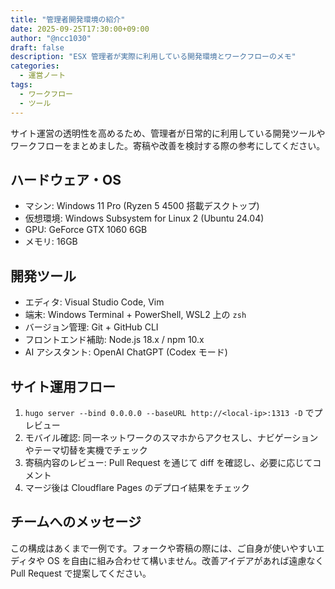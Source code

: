 ```yaml
---
title: "管理者開発環境の紹介"
date: 2025-09-25T17:30:00+09:00
author: "@ncc1030"
draft: false
description: "ESX 管理者が実際に利用している開発環境とワークフローのメモ"
categories:
  - 運営ノート
tags:
  - ワークフロー
  - ツール
---
```


サイト運営の透明性を高めるため、管理者が日常的に利用している開発ツールやワークフローをまとめました。寄稿や改善を検討する際の参考にしてください。

## ハードウェア・OS

- マシン: Windows 11 Pro (Ryzen 5 4500 搭載デスクトップ)
- 仮想環境: Windows Subsystem for Linux 2 (Ubuntu 24.04)
- GPU: GeForce GTX 1060 6GB
- メモリ: 16GB

## 開発ツール

- エディタ: Visual Studio Code, Vim
- 端末: Windows Terminal + PowerShell, WSL2 上の `zsh`
- バージョン管理: Git + GitHub CLI
- フロントエンド補助: Node.js 18.x / npm 10.x
- AI アシスタント: OpenAI ChatGPT (Codex モード)

## サイト運用フロー

1. `hugo server --bind 0.0.0.0 --baseURL http://<local-ip>:1313 -D` でプレビュー
2. モバイル確認: 同一ネットワークのスマホからアクセスし、ナビゲーションやテーマ切替を実機でチェック
3. 寄稿内容のレビュー: Pull Request を通じて diff を確認し、必要に応じてコメント
4. マージ後は Cloudflare Pages のデプロイ結果をチェック

## チームへのメッセージ

この構成はあくまで一例です。フォークや寄稿の際には、ご自身が使いやすいエディタや OS を自由に組み合わせて構いません。改善アイデアがあれば遠慮なく Pull Request で提案してください。
